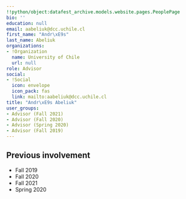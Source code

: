 ```yaml
---
!!python/object:datafest_archive.models.website.pages.PeoplePage
bio: ''
education: null
email: aabeliuk@dcc.uchile.cl
first_name: "Andr\xE9s"
last_name: Abeliuk
organizations:
- !Organization
  name: University of Chile
  url: null
role: Advisor
social:
- !Social
  icon: envelope
  icon_pack: fas
  link: mailto:aabeliuk@dcc.uchile.cl
title: "Andr\xE9s Abeliuk"
user_groups:
- Advisor (Fall 2021)
- Advisor (Fall 2020)
- Advisor (Spring 2020)
- Advisor (Fall 2019)
---
```


## Previous involvement

* Fall 2019
* Fall 2020
* Fall 2021
* Spring 2020